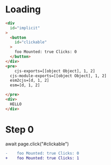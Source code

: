 # Loading

```html
<div
  id="implicit"
>
  <button
    id="clickable"
  >
    foo Mounted: true Clicks: 0
  </button>
</div>
<pre>
    cjs-exports=[[object Object], 1, 2]
  cjs-module-exports=[[object Object], 1, 2]
  esm2cjs=[d, 1, 2]
  esm=[d, 1, 2]

</pre>
<div>
  HELLO
</div>
```

# Step 0
await page.click("#clickable")

```diff
-    foo Mounted: true Clicks: 0
+    foo Mounted: true Clicks: 1

```

